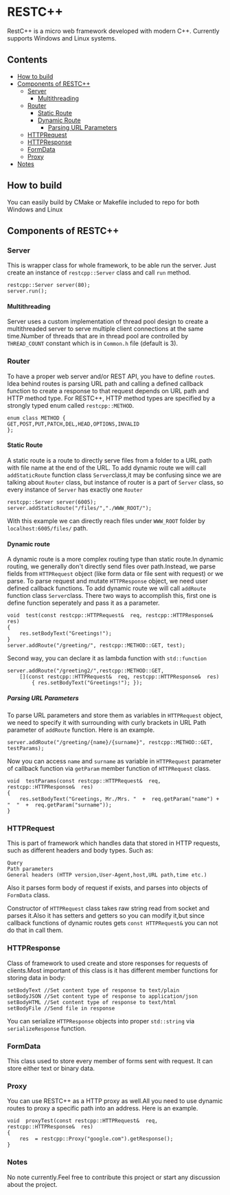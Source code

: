 
# RESTC++
RestC++ is a micro web framework developed with modern C++. Currently supports Windows and Linux systems.
## Contents
- [How to build](#how-to-build)
- [Components of RESTC++](#components-of-restc)
  - [Server](#server)
	  - [Multithreading](#multithreading)
  - [Router](#router)
	  - [Static Route](#static-route)
	  - [Dynamic Route](#dynamic-route)
		  - [Parsing URL Parameters](#parsing-url-parameters)
  - [HTTPRequest](#httprequest)
  - [HTTPResponse](#httpresponse)
  - [FormData](#formdata)
  - [Proxy](#proxy)
- [Notes](#notes)
## How to build
You can easily build by CMake or Makefile included to repo for both Windows and Linux
## Components of RESTC++
### Server
This is wrapper class for whole framework, to be able run the server.
Just create an instance of `restcpp::Server` class and call `run` method.
```
restcpp::Server server(80);
server.run();
```
#### Multithreading
Server uses a custom implementation of thread pool design to create a multithreaded server to serve multiple client connections at the same time.Number of threads that are in thread pool are controlled by `THREAD_COUNT` constant which is in `Common.h` file (default is 3).
### Router
To have a proper web server and/or REST API, you have to define `route`s.
Idea behind routes is parsing URL path and calling a defined callback function to create a response to that request depends on URL path and HTTP method type.
For RESTC++, HTTP method types are specified by a strongly typed enum called `restcpp::METHOD`.

```
enum class METHOD {
GET,POST,PUT,PATCH,DEL,HEAD,OPTIONS,INVALID
};
```
#### Static Route
A static route is a route to directly serve files from a folder to a URL path with file name at the end of the URL.
To add dynamic route we will call `addStaticRoute` function class `Server`class,it may be confusing since we are talking about `Router` class, but instance of router is a part of `Server` class, so every instance of `Server` has exactly one `Router`
```
restcpp::Server server(6005);
server.addStaticRoute("/files/","./WWW_ROOT/");
```
With this example we can directly reach files under `WWW_ROOT` folder by `localhost:6005/files/` path.
#### Dynamic route
A dynamic route is a more complex routing type than static route.In dynamic routing, we generally don't directly send files over path.Instead, we parse fields from `HTTPRequest` object (like form data or file sent with request) or we parse.
To parse request and mutate `HTTPResponse` object, we need user defined callback functions.
To add dynamic route we will call `addRoute` function class `Server`class.
There two ways to accomplish this, first one is define function seperately and pass it as a parameter.
```
void  test(const restcpp::HTTPRequest&  req, restcpp::HTTPResponse&  res)
{
	res.setBodyText("Greetings!");
}
server.addRoute("/greeting/", restcpp::METHOD::GET, test);
```
Second way, you can declare it as lambda function with `std::function`
```
server.addRoute("/greeting2/",restcpp::METHOD::GET, 
	[](const restcpp::HTTPRequest&  req, restcpp::HTTPResponse&  res) 
		{ res.setBodyText("Greetings!"); });
```
##### Parsing URL Parameters
To parse URL parameters and store them as variables in `HTTPRequest` object, we need to specify it with surrounding with curly brackets in URL Path parameter of `addRoute` function.
Here is an example.
```
server.addRoute("/greeting/{name}/{surname}", restcpp::METHOD::GET, testParams);
```
Now you can access `name` and `surname` as variable in `HTTPRequest` parameter of callback function via `getParam` member function of `HTTPRequest` class.
```
void  testParams(const restcpp::HTTPRequest&  req, restcpp::HTTPResponse&  res)
{
	res.setBodyText("Greetings, Mr./Mrs. "  +  req.getParam("name") +  "  "  +  req.getParam("surname"));
}
```
### HTTPRequest
This is part of framework which handles data that stored in HTTP requests, such as different headers and body types.
Such as:
```
Query
Path parameters
General headers (HTTP version,User-Agent,host,URL path,time etc.)
```
Also it parses form body of request if exists, and parses into objects of `FormData` class.

Constructor of `HTTPRequest` class takes raw string read from socket and parses it.Also it has setters and getters so you can modify it,but since callback functions of dynamic routes gets `const HTTPRequest&` you can not do that in call them.
### HTTPResponse 
Class of framework to used create and store responses for requests of clients.Most important of this class is it has different member functions for storing data in body:
```
setBodyText //Set content type of response to text/plain
setBodyJSON //Set content type of response to application/json
setBodyHTML //Set content type of response to text/html
setBodyFile //Send file in response
```
You can serialize `HTTPResponse` objects into proper `std::string` via `serializeResponse` function.
### FormData
This class used to store every member of forms sent with request.
It can store either text or binary data.
### Proxy
You can use RESTC++ as a HTTP proxy as well.All you need to use dynamic routes to proxy a specific path into an address.
Here is an example.
```
void  proxyTest(const restcpp::HTTPRequest&  req, restcpp::HTTPResponse&  res)
{
	res  = restcpp::Proxy("google.com").getResponse();
}
```
### Notes
No note currently.Feel free to contribute this project or start any discussion about the project.